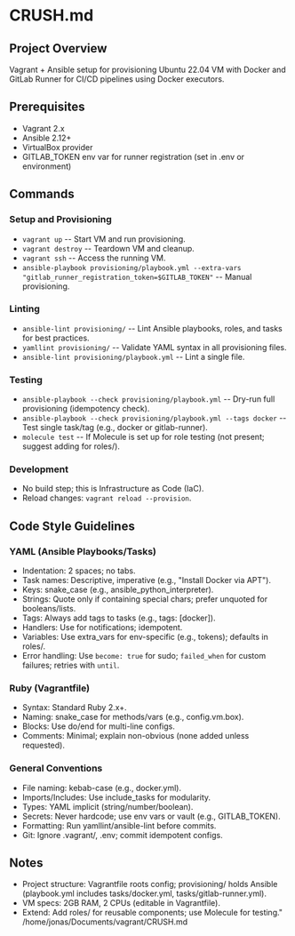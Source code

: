 # CRUSH.md

## Project Overview
Vagrant + Ansible setup for provisioning Ubuntu 22.04 VM with Docker and GitLab Runner for CI/CD pipelines using Docker executors.

## Prerequisites
- Vagrant 2.x
- Ansible 2.12+
- VirtualBox provider
- GITLAB_TOKEN env var for runner registration (set in .env or environment)

## Commands

### Setup and Provisioning
- `vagrant up` -- Start VM and run provisioning.
- `vagrant destroy` -- Teardown VM and cleanup.
- `vagrant ssh` -- Access the running VM.
- `ansible-playbook provisioning/playbook.yml --extra-vars "gitlab_runner_registration_token=$GITLAB_TOKEN"` -- Manual provisioning.

### Linting
- `ansible-lint provisioning/` -- Lint Ansible playbooks, roles, and tasks for best practices.
- `yamllint provisioning/` -- Validate YAML syntax in all provisioning files.
- `ansible-lint provisioning/playbook.yml` -- Lint a single file.

### Testing
- `ansible-playbook --check provisioning/playbook.yml` -- Dry-run full provisioning (idempotency check).
- `ansible-playbook --check provisioning/playbook.yml --tags docker` -- Test single task/tag (e.g., docker or gitlab-runner).
- `molecule test` -- If Molecule is set up for role testing (not present; suggest adding for roles/).

### Development
- No build step; this is Infrastructure as Code (IaC).
- Reload changes: `vagrant reload --provision`.

## Code Style Guidelines

### YAML (Ansible Playbooks/Tasks)
- Indentation: 2 spaces; no tabs.
- Task names: Descriptive, imperative (e.g., "Install Docker via APT").
- Keys: snake_case (e.g., ansible_python_interpreter).
- Strings: Quote only if containing special chars; prefer unquoted for booleans/lists.
- Tags: Always add tags to tasks (e.g., tags: [docker]).
- Handlers: Use for notifications; idempotent.
- Variables: Use extra_vars for env-specific (e.g., tokens); defaults in roles/.
- Error handling: Use `become: true` for sudo; `failed_when` for custom failures; retries with `until`.

### Ruby (Vagrantfile)
- Syntax: Standard Ruby 2.x+.
- Naming: snake_case for methods/vars (e.g., config.vm.box).
- Blocks: Use do/end for multi-line configs.
- Comments: Minimal; explain non-obvious (none added unless requested).

### General Conventions
- File naming: kebab-case (e.g., docker.yml).
- Imports/Includes: Use include_tasks for modularity.
- Types: YAML implicit (string/number/boolean).
- Secrets: Never hardcode; use env vars or vault (e.g., GITLAB_TOKEN).
- Formatting: Run yamllint/ansible-lint before commits.
- Git: Ignore .vagrant/, .env; commit idempotent configs.

## Notes
- Project structure: Vagrantfile roots config; provisioning/ holds Ansible (playbook.yml includes tasks/docker.yml, tasks/gitlab-runner.yml).
- VM specs: 2GB RAM, 2 CPUs (editable in Vagrantfile).
- Extend: Add roles/ for reusable components; use Molecule for testing."
<parameter name="file_path">/home/jonas/Documents/vagrant/CRUSH.md